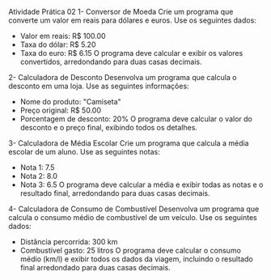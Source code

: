 Atividade Prática 02
1- Conversor de Moeda
Crie um programa que converte um valor em reais para dólares e euros. Use os seguintes dados:

* Valor em reais: R$ 100.00
* Taxa do dólar: R$ 5.20
* Taxa do euro: R$ 6.15
O programa deve calcular e exibir os valores convertidos, arredondando para duas casas decimais.

2- Calculadora de Desconto
Desenvolva um programa que calcula o desconto em uma loja. Use as seguintes informações:

* Nome do produto: "Camiseta"
* Preço original: R$ 50.00
* Porcentagem de desconto: 20%
O programa deve calcular o valor do desconto e o preço final, exibindo todos os detalhes.

3- Calculadora de Média Escolar
Crie um programa que calcula a média escolar de um aluno. Use as seguintes notas:

* Nota 1: 7.5
* Nota 2: 8.0
* Nota 3: 6.5
O programa deve calcular a média e exibir todas as notas e o resultado final, arredondando para duas casas decimais.

4- Calculadora de Consumo de Combustível
Desenvolva um programa que calcula o consumo médio de combustível de um veículo. Use os seguintes dados:

* Distância percorrida: 300 km
* Combustível gasto: 25 litros
O programa deve calcular o consumo médio (km/l) e exibir todos os dados da viagem, incluindo o resultado final arredondado para duas casas decimais.
